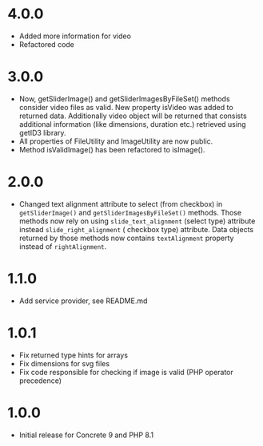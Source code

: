# 4.0.0

- Added more information for video
- Refactored code

# 3.0.0

- Now, getSliderImage() and getSliderImagesByFileSet() methods consider video files as valid. New property isVideo was
  added to returned data. Additionally video object will be returned that consists additional information (like
  dimensions, duration etc.) retrieved using getID3 library.
- All properties of FileUtility and ImageUtility are now public.
- Method isValidImage() has been refactored to isImage().

# 2.0.0

- Changed text alignment attribute to select (from checkbox) in `getSliderImage()` and `getSliderImagesByFileSet()`
  methods.
  Those methods now rely on using `slide_text_alignment` (select type) attribute instead `slide_right_alignment` (
  checkbox type) attribute.
  Data objects returned by those methods now contains `textAlignment` property instead of `rightAlignment`.

# 1.1.0

- Add service provider, see README.md

# 1.0.1

- Fix returned type hints for arrays
- Fix dimensions for svg files
- Fix code responsible for checking if image is valid (PHP operator precedence)

# 1.0.0

- Initial release for Concrete 9 and PHP 8.1

